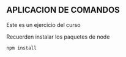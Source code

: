 ##  APLICACION DE COMANDOS

Este es un ejercicio del curso

Recuerden instalar los paquetes de node

```
npm install

```